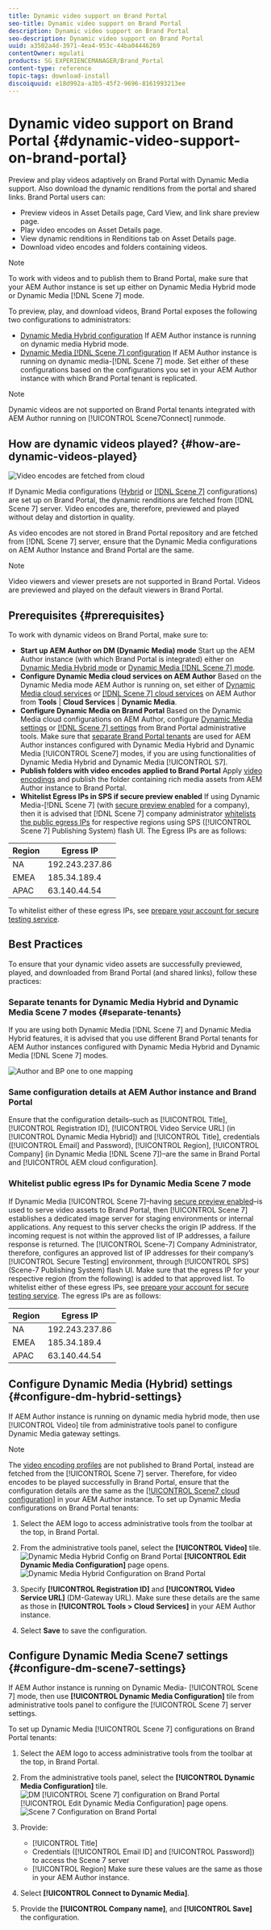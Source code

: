```yaml
---
title: Dynamic video support on Brand Portal
seo-title: Dynamic video support on Brand Portal
description: Dynamic video support on Brand Portal
seo-description: Dynamic video support on Brand Portal
uuid: a3502a4d-3971-4ea4-953c-44ba04446269
contentOwner: mgulati
products: SG_EXPERIENCEMANAGER/Brand_Portal
content-type: reference
topic-tags: download-install
discoiquuid: e18d992a-a3b5-45f2-9696-8161993213ee
---
```


# Dynamic video support on Brand Portal {#dynamic-video-support-on-brand-portal}

Preview and play videos adaptively on Brand Portal with Dynamic Media support. Also download the dynamic renditions from the portal and shared links.
Brand Portal users can:

* Preview videos in Asset Details page, Card View, and link share preview page.
* Play video encodes on Asset Details page.
* View dynamic renditions in Renditions tab on Asset Details page.
* Download video encodes and folders containing videos.

>[!NOTE]
>
>To work with videos and to publish them to Brand Portal, make sure that your AEM Author instance is set up either on Dynamic Media Hybrid mode or Dynamic Media [!DNL Scene 7] mode.

To preview, play, and download videos, Brand Portal exposes the following two configurations to administrators:

* [Dynamic Media Hybrid configuration](#configure-dm-hybrid-settings)
If AEM Author instance is running on dynamic media Hybrid mode.
* [Dynamic Media [!DNL Scene 7] configuration](#configure-dm-scene7-settings)
If AEM Author instance is running on dynamic media-[!DNL Scene 7] mode.
Set either of these configurations based on the configurations you set in your AEM Author instance with which Brand Portal tenant is replicated.

>[!NOTE]
>
>Dynamic videos are not supported on Brand Portal tenants integrated with AEM Author running on [!UICONTROL Scene7Connect] runmode.

## How are dynamic videos played? {#how-are-dynamic-videos-played}

![Video encodes are fetched from cloud](assets/VideoEncodes.png)

If Dynamic Media configurations ([Hybrid](../using/dynamic-video-brand-portal.md#configure-dm-hybrid-settings) or [[!DNL Scene 7]](../using/dynamic-video-brand-portal.md#configure-dm-scene7-settings) configurations) are set up on Brand Portal, the dynamic renditions are fetched from [!DNL Scene 7] server. Video encodes are, therefore, previewed and played without delay and distortion in quality.

As video encodes are not stored in Brand Portal repository and are fetched from [!DNL Scene 7] server, ensure that the Dynamic Media configurations on AEM Author Instance and Brand Portal are the same.

>[!NOTE]
>
>Video viewers and viewer presets are not supported in Brand Portal. Videos are previewed and played on the default viewers in Brand Portal.

## Prerequisites {#prerequisites}

To work with dynamic videos on Brand Portal, make sure to:

* **Start up AEM Author on DM (Dynamic Media) mode**
Start up the AEM Author instance (with which Brand Portal is integrated) either on [Dynamic Media Hybrid mode](https://helpx.adobe.com/experience-manager/6-5/assets/using/config-dynamic.html#EnablingDynamicMedia) or [Dynamic Media [!DNL Scene 7] mode](https://helpx.adobe.com/experience-manager/6-5/assets/using/config-dms7.html#EnablingDynamicMediainScene7mode).
* **Configure Dynamic Media cloud services on AEM Author**
Based on the Dynamic Media mode AEM Author is running on, set either of [Dynamic Media cloud services](https://helpx.adobe.com/experience-manager/6-5/assets/using/config-dynamic.html#ConfiguringDynamicMediaCloudServices) or [[!DNL Scene 7] cloud services](https://helpx.adobe.com/experience-manager/6-5/assets/using/config-dms7.html#ConfiguringDynamicMediaCloudServices) on AEM Author from **Tools** | **Cloud Services** | **Dynamic Media**.  
* **Configure Dynamic Media on Brand Portal**
Based on the Dynamic Media cloud configurations on AEM Author, configure [Dynamic Media settings](#configure-dm-hybrid-settings) or [[!DNL Scene 7] settings](#configure-dm-scene7-settings)  from Brand Portal administrative tools.
Make sure that [separate Brand Portal tenants](#separate-tenants) are used for AEM Author instances configured with Dynamic Media Hybrid and Dynamic Media [!UICONTROL Scene7] modes, if you are using functionalities of Dynamic Media Hybrid and Dynamic Media [!UICONTROL S7].
* **Publish folders with video encodes applied to Brand Portal**
Apply [video encodings](https://helpx.adobe.com/experience-manager/6-5/assets/using/video-profiles.html) and publish the folder containing rich media assets from AEM Author instance to Brand Portal.
* **Whitelist Egress IPs in SPS if secure preview enabled**
If using Dynamic Media-[!DNL Scene 7] (with [secure preview enabled](https://docs.adobe.com/content/help/en/dynamic-media-classic/using/upload-publish/testing-assets-making-them-public.html) for a company), then it is advised that [!DNL Scene 7] company administrator [whitelists the public egress IPs](https://docs.adobe.com/content/help/en/dynamic-media-classic/using/upload-publish/testing-assets-making-them-public.html#testing-the-secure-testing-service) for respective regions using  SPS ([!UICONTROL Scene 7] Publishing System) flash UI.
The Egress IPs are as follows:

| **Region**  | **Egress IP** |
|--- |--- |
| NA | 192.243.237.86 |
| EMEA | 185.34.189.4 |
| APAC | 63.140.44.54 |

To whitelist either of these egress IPs, see [prepare your account for secure testing service](https://docs.adobe.com/content/help/en/dynamic-media-classic/using/upload-publish/testing-assets-making-them-public.html#testing-the-secure-testing-service).

## Best Practices

To ensure that your dynamic video assets are successfully previewed, played, and downloaded from Brand Portal (and shared links), follow these practices:

### Separate tenants for Dynamic Media Hybrid and Dynamic Media Scene 7 modes {#separate-tenants}

If you are using both Dynamic Media [!DNL Scene 7] and Dynamic Media Hybrid features, it is advised that you use different Brand Portal tenants for AEM Author instances configured with Dynamic Media Hybrid and Dynamic Media [!DNL Scene 7] modes.<br />

![Author and BP one to one mapping](assets/BPDynamicMedia.png)

### Same configuration details at AEM Author instance and Brand Portal

Ensure that the configuration details–such as [!UICONTROL Title], [!UICONTROL Registration ID], [!UICONTROL Video Service URL] (in [!UICONTROL Dynamic Media Hybrid]) and [!UICONTROL Title], credentials ([!UICONTROL Email] and Password), [!UICONTROL Region], [!UICONTROL Company] (in Dynamic Media [!DNL Scene 7])–are the same in Brand Portal and [!UICONTROL AEM cloud configuration].

### Whitelist public egress IPs for Dynamic Media Scene 7 mode

If Dynamic Media [!UICONTROL Scene 7]–having [secure preview enabled](https://docs.adobe.com/content/help/en/dynamic-media-classic/using/upload-publish/testing-assets-making-them-public.html)–is used to serve video assets to Brand Portal, then [!UICONTROL Scene 7] establishes a dedicated image server for staging environments or internal applications. Any request to this server checks the origin IP address. If the incoming request is not within the approved list of IP addresses, a failure response is returned.
The [!UICONTROL Scene-7] Company Administrator, therefore, configures an approved list of IP addresses for their company’s [!UICONTROL Secure Testing] environment, through [!UICONTROL SPS] (Scene-7 Publishing System) flash UI. Make sure that the egress IP for your respective region (from the following) is added to that approved list.
To whitelist either of these egress IPs, see [prepare your account for secure testing service](https://docs.adobe.com/content/help/en/dynamic-media-classic/using/upload-publish/testing-assets-making-them-public.html#testing-the-secure-testing-service).
The egress IPs are as follows:

| **Region**  | **Egress IP** |
|--- |--- |
| NA | 192.243.237.86 |
| EMEA | 185.34.189.4 |
| APAC | 63.140.44.54 |

## Configure Dynamic Media (Hybrid) settings {#configure-dm-hybrid-settings}

If AEM Author instance is running on dynamic media hybrid mode, then use [!UICONTROL Video] tile from administrative tools panel to configure Dynamic Media gateway settings.
>[!NOTE]
>
>The [video encoding profiles](https://helpx.adobe.com/experience-manager/6-5/assets/using/video-profiles.html) are not published to Brand Portal, instead are fetched from the [!UICONTROL Scene 7] server. Therefore, for video encodes to be played successfully in Brand Portal, ensure that the configuration details are the same as the [[!UICONTROL Scene7 cloud configuration]](https://helpx.adobe.com/experience-manager/6-5/assets/using/config-dms7.html#ConfiguringDynamicMediaCloudServices) in your AEM Author instance.
To set up Dynamic Media configurations on Brand Portal tenants:

1. Select the AEM logo to access administrative tools from the toolbar at the top, in Brand Portal.

2. From the administrative tools panel, select the **[!UICONTROL Video]** tile.<br />
![Dynamic Media Hybrid Config on Brand Portal](assets/DMHybrid-Video.png)
**[!UICONTROL Edit Dynamic Media Configuration]** page opens.<br />
![Dynamic Media Hybrid Configuration on Brand Portal](assets/edit-dynamic-media-config.png)

3. Specify **[!UICONTROL Registration ID]** and **[!UICONTROL Video Service URL]** (DM-Gateway URL). Make sure these details are the same as those in **[!UICONTROL Tools &gt; Cloud Services]** in your AEM Author instance.

4. Select **Save** to save the configuration.

## Configure Dynamic Media Scene7 settings {#configure-dm-scene7-settings}

If AEM Author instance is running on Dynamic Media- [!UICONTROL Scene 7] mode, then use **[!UICONTROL Dynamic Media Configuration]** tile from administrative tools panel to configure the [!UICONTROL Scene 7] server settings.

To set up Dynamic Media [!UICONTROL Scene 7] configurations on Brand Portal tenants:

1. Select the AEM logo to access administrative tools from the toolbar at the top, in Brand Portal.

2. From the administrative tools panel, select the **[!UICONTROL Dynamic Media Configuration]** tile.<br />
![DM [!UICONTROL Scene 7] configuration on Brand Portal](assets/DMS7-Tile.png)
[!UICONTROL Edit Dynamic Media Configuration] page opens.<br />
![Scene 7 Configuration on Brand Portal](assets/S7Config.png)

3. Provide:  
    * [!UICONTROL Title]
    * Credentials ([!UICONTROL Email ID] and [!UICONTROL Password]) to access the Scene 7 server
    * [!UICONTROL Region]
Make sure these values are the same as those in your AEM Author instance.

4. Select **[!UICONTROL Connect to Dynamic Media]**.

5. Provide the **[!UICONTROL Company name]**, and **[!UICONTROL Save]** the configuration.
